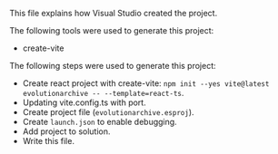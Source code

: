 This file explains how Visual Studio created the project.

The following tools were used to generate this project:
- create-vite

The following steps were used to generate this project:
- Create react project with create-vite: `npm init --yes vite@latest evolutionarchive -- --template=react-ts`.
- Updating vite.config.ts with port.
- Create project file (`evolutionarchive.esproj`).
- Create `launch.json` to enable debugging.
- Add project to solution.
- Write this file.
